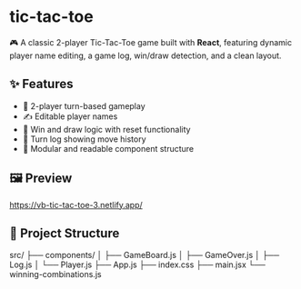 # tic-tac-toe
🎮 A classic 2-player Tic-Tac-Toe game built with **React**, featuring dynamic player name editing, a game log, win/draw detection, and a clean layout.

## ✨ Features

- 🔄 2-player turn-based gameplay
- ✍️ Editable player names
- 🧠 Win and draw logic with reset functionality
- 📜 Turn log showing move history
- 🧩 Modular and readable component structure 

## 🖼️ Preview

https://vb-tic-tac-toe-3.netlify.app/

## 📁 Project Structure

src/
├── components/
│   ├── GameBoard.js
│   ├── GameOver.js
│   ├── Log.js
│   └── Player.js
├── App.js
├── index.css
├── main.jsx
└── winning-combinations.js
